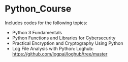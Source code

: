# Python_Course
Includes codes for the following topics:

* Python 3 Fundamentals
* Python Functions and Libraries for Cybersecurity
* Practical Encryption and Cryptography Using Python
* Log File Analysis with Python: Loghub: https://github.com/logpai/loghub/tree/master
